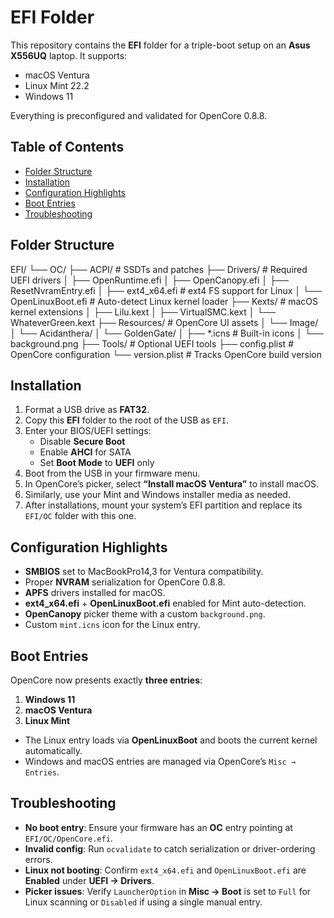 # EFI Folder 

This repository contains the **EFI** folder for a triple-boot setup on an **Asus X556UQ** laptop. It supports:

- macOS Ventura  
- Linux Mint 22.2  
- Windows 11  

Everything is preconfigured and validated for OpenCore 0.8.8.

## Table of Contents

- [Folder Structure](#folder-structure)  
- [Installation](#installation)  
- [Configuration Highlights](#configuration-highlights)  
- [Boot Entries](#boot-entries)  
- [Troubleshooting](#troubleshooting)  

## Folder Structure
EFI/
└── OC/
    ├── ACPI/                     # SSDTs and patches
    ├── Drivers/                  # Required UEFI drivers
    │   ├── OpenRuntime.efi
    │   ├── OpenCanopy.efi
    │   ├── ResetNvramEntry.efi
    │   ├── ext4_x64.efi          # ext4 FS support for Linux
    │   └── OpenLinuxBoot.efi     # Auto-detect Linux kernel loader
    ├── Kexts/                    # macOS kernel extensions
    │   ├── Lilu.kext
    │   ├── VirtualSMC.kext
    │   └── WhateverGreen.kext
    ├── Resources/                # OpenCore UI assets
    │   └── Image/
    │       └── Acidanthera/
    │           └── GoldenGate/
    │               ├── *.icns     # Built-in icons
    │               └── background.png
    ├── Tools/                    # Optional UEFI tools
    ├── config.plist              # OpenCore configuration
    └── version.plist             # Tracks OpenCore build version


## Installation

1. Format a USB drive as **FAT32**.  
2. Copy this **EFI** folder to the root of the USB as `EFI`.  
3. Enter your BIOS/UEFI settings:
   - Disable **Secure Boot**  
   - Enable **AHCI** for SATA  
   - Set **Boot Mode** to **UEFI** only  
4. Boot from the USB in your firmware menu.  
5. In OpenCore’s picker, select **“Install macOS Ventura”** to install macOS.  
6. Similarly, use your Mint and Windows installer media as needed.  
7. After installations, mount your system’s EFI partition and replace its `EFI/OC` folder with this one.

## Configuration Highlights

- **SMBIOS** set to MacBookPro14,3 for Ventura compatibility.  
- Proper **NVRAM** serialization for OpenCore 0.8.8.  
- **APFS** drivers installed for macOS.  
- **ext4_x64.efi** + **OpenLinuxBoot.efi** enabled for Mint auto-detection.  
- **OpenCanopy** picker theme with a custom `background.png`.  
- Custom `mint.icns` icon for the Linux entry.

## Boot Entries

OpenCore now presents exactly **three entries**:

1. **Windows 11**  
2. **macOS Ventura**  
3. **Linux Mint**  

- The Linux entry loads via **OpenLinuxBoot** and boots the current kernel automatically.  
- Windows and macOS entries are managed via OpenCore’s `Misc → Entries`.  

## Troubleshooting

- **No boot entry**: Ensure your firmware has an **OC** entry pointing at `EFI/OC/OpenCore.efi`.  
- **Invalid config**: Run `ocvalidate` to catch serialization or driver-ordering errors.  
- **Linux not booting**: Confirm `ext4_x64.efi` and `OpenLinuxBoot.efi` are **Enabled** under **UEFI → Drivers**.  
- **Picker issues**: Verify `LauncherOption` in **Misc → Boot** is set to `Full` for Linux scanning or `Disabled` if using a single manual entry.

